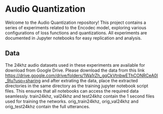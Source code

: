 # Audio Quantization
Welcome to the Audio Quantization repository! This project contains a series of experiments related to the Encodec model, exploring various configurations of loss functions and quantizations. All experiments are documented in Jupyter notebooks for easy replication and analysis.

## Data
The 24khz audio datasets used in these experiments are available for download from Google Drive. Please download the data from this link https://drive.google.com/drive/folders/1Wa1rZh_gqCkVtnbwEThCONRCeA0I_9Iu?usp=sharing and after extrating the data, place the extracted directories in the same directory as the training jupyter notebook script files. This ensures that all notebooks can access the required data seamlessly. train24khz, val24khz and test24khz contain the 1 second files used for training the networks. orig_train24khz, orig_val24khz and orig_test24khz contain the full utterances.
